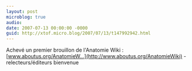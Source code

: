 ```yaml
---
layout: post
microblog: true
audio: 
date: 2007-07-13 00:00:00 -0000
guid: http://xtof.micro.blog/2007/07/13/t147992942.html
---
```

Achevé un premier brouillon de l'Anatomie Wiki : [www.aboutus.org/AnatomieW...](http://www.aboutus.org/AnatomieWiki) - relecteurs/éditeurs bienvenue
